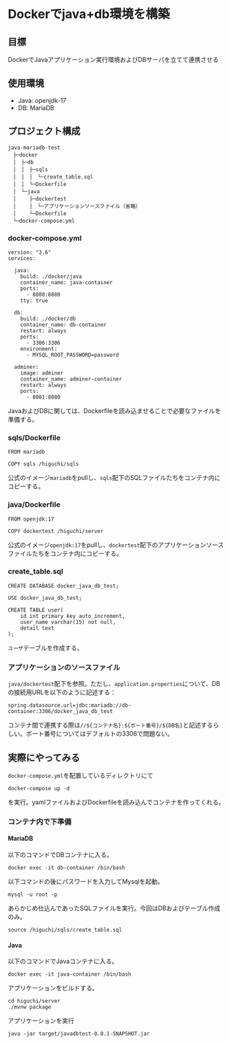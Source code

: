 # Dockerでjava+db環境を構築

## 目標
DockerでJavaアプリケーション実行環境およびDBサーバを立てて連携させる

## 使用環境
- Java: openjdk-17
- DB: MariaDB

## プロジェクト構成
```
java-mariadb-test
　├─docker
　│　├─db
　│　│　├─sqls
　│　│　│　└─create_table.sql
　│　│　└─Dockerfile
　│　└─java
　│　 　├─dockertest
　│　 　│　└─アプリケーションソースファイル（省略）
　│　 　└─Dockerfile
　└─docker-compose.yml
```
### docker-compose.yml
```
version: "3.6"
services: 

  java: 
    build: ./docker/java
    container_name: java-container
    ports: 
      - 8080:8080
    tty: true
        
  db:
    build: ./docker/db
    container_name: db-container
    restart: always
    ports: 
      - 3306:3306
    environment: 
      - MYSQL_ROOT_PASSWORD=password
      
  adminer:
    image: adminer
    container_name: adminer-container
    restart: always
    ports:
      - 8081:8080
```
JavaおよびDBに関しては、Dockerfileを読み込ませることで必要なファイルを準備する。
### sqls/Dockerfile
```
FROM mariadb

COPY sqls /higuchi/sqls
```
公式のイメージ`mariadb`をpullし、`sqls`配下のSQLファイルたちをコンテナ内にコピーする。
### java/Dockerfile
```
FROM openjdk:17

COPY dockertest /higuchi/server
```
公式のイメージ`openjdk:17`をpullし、`dockertest`配下のアプリケーションソースファイルたちをコンテナ内にコピーする。
### create_table.sql
```
CREATE DATABASE docker_java_db_test;

USE docker_java_db_test;

CREATE TABLE user(
    id int primary key auto_increment,
    user_name varchar(15) not null,
    detail text
);
```
`ユーザ`テーブルを作成する。
### アプリケーションのソースファイル
`java/dockertest`配下を参照。ただし、`application.properties`について、DBの接続用URLを以下のように記述する：
```
spring.datasource.url=jdbc:mariadb://db-container:3306/docker_java_db_test
```
コンテナ間で連携する際は`//${コンテナ名}:${ポート番号}/${DB名}`と記述するらしい。ポート番号についてはデフォルトの3306で問題ない。

## 実際にやってみる
`docker-compose.yml`を配置しているディレクトリにて
```
docker-compose up -d
```
を実行。yamlファイルおよびDockerfileを読み込んでコンテナを作ってくれる。
### コンテナ内で下準備
#### MariaDB
以下のコマンドでDBコンテナに入る。
```
docker exec -it db-container /bin/bash
```
以下コマンドの後にパスワードを入力してMysqlを起動。
```
mysql -u root -p
```
あらかじめ仕込んであったSQLファイルを実行。今回はDBおよびテーブル作成のみ。
```
source /higuchi/sqls/create_table.sql
```

#### Java
以下のコマンドでJavaコンテナに入る。
```
docker exec -it java-container /bin/bash
```
アプリケーションをビルドする。
```
cd higuchi/server
./mvnw package
```
アプリケーションを実行
```
java -jar target/javadbtest-0.0.1-SNAPSHOT.jar
```